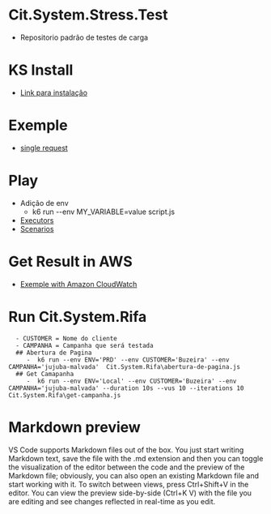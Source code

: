 # Cit.System.Stress.Test
 - Repositorio padrão de testes de carga


# KS Install
 - [Link para instalação](https://k6.io/docs/get-started/installation/)

# Exemple
 - [single request](https://k6.io/docs/examples/single-request/)

# Play
 - Adição de env
    - k6 run --env MY_VARIABLE=value script.js
 - [Executors](https://k6.io/docs/using-k6/scenarios/executors/)
 - [Scenarios](https://k6.io/docs/using-k6/scenarios/)

# Get Result in AWS
 - [Exemple with Amazon CloudWatch](https://grafana.com/blog/2023/04/11/how-to-visualize-load-testing-results/)


 # Run Cit.System.Rifa
      - CUSTOMER = Nome do cliente 
      - CAMPANHA = Campanha que será testada
      ## Abertura de Pagina
         -  k6 run --env ENV='PRD' --env CUSTOMER='Buzeira' --env CAMPANHA='jujuba-malvada'  Cit.System.Rifa\abertura-de-pagina.js
      ## Get Camapanha
         -  k6 run --env ENV='Local' --env CUSTOMER='Buzeira' --env CAMPANHA='jujuba-malvada' --duration 10s --vus 10 --iterations 10  Cit.System.Rifa\get-campanha.js

# Markdown preview
VS Code supports Markdown files out of the box. You just start writing Markdown text, save the file with the .md extension and then you can toggle the visualization of the editor between the code and the preview of the Markdown file; obviously, you can also open an existing Markdown file and start working with it. To switch between views, press Ctrl+Shift+V in the editor. You can view the preview side-by-side (Ctrl+K V) with the file you are editing and see changes reflected in real-time as you edit.